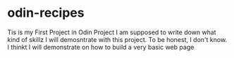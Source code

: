 # odin-recipes
Tis is my First Project in Odin Project
I am supposed to write down what kind of skillz I will demosntrate with this project. To be honest, I don't know.
I thinkt I will demonstrate on how to build a very basic web page
